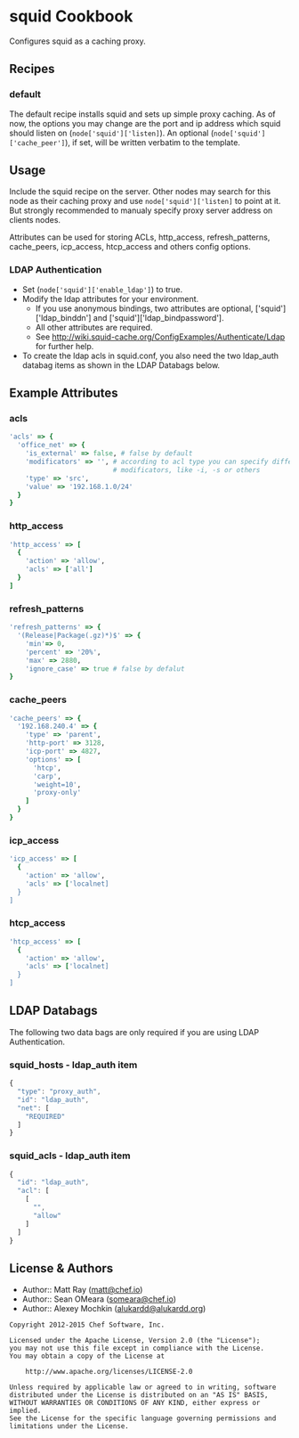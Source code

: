squid Cookbook
==============
Configures squid as a caching proxy.


Recipes
-------
### default
The default recipe installs squid and sets up simple proxy caching. As of now, the options you may change are the port and ip address which squid should listen on (`node['squid']['listen]`).
An optional (`node['squid']['cache_peer']`), if set, will be written verbatim to the template.


Usage
-----
Include the squid recipe on the server. Other nodes may search for this node as their caching proxy and use `node['squid']['listen]` to point at it. But strongly recommended to manualy specify proxy server address on clients nodes.

Attributes can be used for storing ACLs, http\_access, refresh\_patterns, cache\_peers, icp\_access, htcp\_access and others config options.

### LDAP Authentication

* Set (`node['squid']['enable_ldap']`) to true.
* Modify the ldap attributes for your environment.
  * If you use anonymous bindings, two attributes are optional, ['squid']['ldap_binddn'] and ['squid']['ldap_bindpassword'].
  * All other attributes are required.
  * See http://wiki.squid-cache.org/ConfigExamples/Authenticate/Ldap for further help.
* To create the ldap acls in squid.conf, you also need the two ldap\_auth databag items as shown in the LDAP Databags below.

Example Attributes
----------------
### acls
```ruby
'acls' => {
  'office_net' => {
    'is_external' => false, # false by default
    'modificators' => '', # according to acl type you can specify different
                          # modificators, like -i, -s or others
    'type' => 'src',
    'value' => '192.168.1.0/24'
  }
}
```

### http\_access
```ruby
'http_access' => [
  {
    'action' => 'allow',
    'acls' => ['all']
  }
]
```

### refresh\_patterns
```ruby
'refresh_patterns' => {
  '(Release|Package(.gz)*)$' => {
    'min'=> 0,
    'percent' => '20%',
    'max' => 2880,
    'ignore_case' => true # false by defalut
}
```

### cache\_peers
```ruby
'cache_peers' => {
  '192.168.240.4' => {
    'type' => 'parent',
    'http-port' => 3128,
    'icp-port' => 4827,
    'options' => [
      'htcp',
      'carp',
      'weight=10',
      'proxy-only'
    ]
  }
}
```

### icp\_access
```ruby
'icp_access' => [
  {
    'action' => 'allow',
    'acls' => ['localnet]
  }
]
```

### htcp\_access
```ruby
'htcp_access' => [
  {
    'action' => 'allow',
    'acls' => ['localnet]
  }
]
```

LDAP Databags
-------------

The following two data bags are only required if you are using LDAP Authentication.

### squid\_hosts - ldap\_auth item
```javascript
{
  "type": "proxy_auth",
  "id": "ldap_auth",
  "net": [
    "REQUIRED"
  ]
}
```

### squid\_acls - ldap\_auth item
```javascript
{
  "id": "ldap_auth",
  "acl": [
    [
      "",
      "allow"
    ]
  ]
}
```

License & Authors
-----------------
- Author:: Matt Ray (<matt@chef.io>)
- Author:: Sean OMeara (<someara@chef.io>)
- Author:: Alexey Mochkin (<alukardd@alukardd.org>)

```text
Copyright 2012-2015 Chef Software, Inc.

Licensed under the Apache License, Version 2.0 (the "License");
you may not use this file except in compliance with the License.
You may obtain a copy of the License at

    http://www.apache.org/licenses/LICENSE-2.0

Unless required by applicable law or agreed to in writing, software
distributed under the License is distributed on an "AS IS" BASIS,
WITHOUT WARRANTIES OR CONDITIONS OF ANY KIND, either express or implied.
See the License for the specific language governing permissions and
limitations under the License.
```
